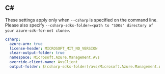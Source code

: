 ## C#

These settings apply only when `--csharp` is specified on the command line.
Please also specify `--csharp-sdks-folder=<path to "SDKs" directory of your azure-sdk-for-net clone>`.

```yaml $(csharp)
csharp:
  azure-arm: true
  license-header: MICROSOFT_MIT_NO_VERSION
  clear-output-folder: true
  namespace: Microsoft.Azure.Management.Avs
  override-client-name: AvsClient
  output-folder: $(csharp-sdks-folder)/avs/Microsoft.Azure.Management.Avs/src/Generated
```
